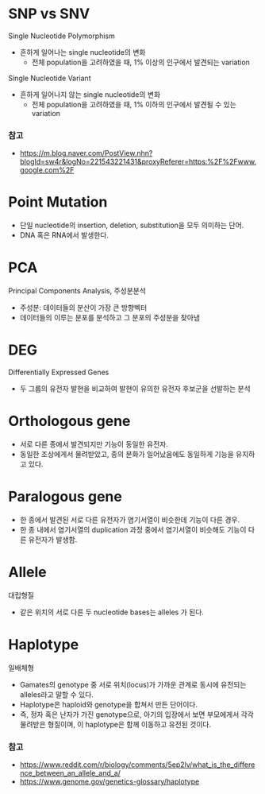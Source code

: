# SNP vs SNV
Single Nucleotide Polymorphism
- 흔하게 일어나는 single nucleotide의 변화
	- 전체 population을 고려하였을 때, 1% 이상의 인구에서 발견되는 variation

Single Nucleotide Variant
- 흔하게 일어나지 않는 single nucleotide의 변화
	- 전체 population을 고려하였을 때, 1% 이하의 인구에서 발견될 수 있는 variation
### 참고
- https://m.blog.naver.com/PostView.nhn?blogId=sw4r&logNo=221543221431&proxyReferer=https:%2F%2Fwww.google.com%2F
# Point Mutation
- 단일 nucleotide의 insertion, deletion, substitution을 모두 의미하는 단어.
- DNA 혹은 RNA에서 발생한다.
# PCA
Principal Components Analysis, 주성분분석
- 주성분: 데이터들의 분산이 가장 큰 방향벡터
- 데이터들의 이루는 분포를 분석하고 그 분포의 주성분을 찾아냄
# DEG
Differentially Expressed Genes
- 두 그룹의 유전자 발현을 비교하여 발현이 유의한 유전자 후보군을 선발하는 분석
# Orthologous gene
- 서로 다른 종에서 발견되지만 기능이 동일한 유전자.
- 동일한 조상에게서 물려받았고, 종의 분화가 일어났음에도 동일하게 기능을 유지하고 있다.
# Paralogous gene
- 한 종에서 발견된 서로 다른 유전자가 염기서열이 비슷한데 기능이 다른 경우.
- 한 종 내에서 염기서열의 duplication 과정 중에서 염기서열이 비슷해도 기능이 다른 유전자가 발생함.
# Allele
대립형질
- 같은 위치의 서로 다른 두 nucleotide bases는 alleles 가 된다.
# Haplotype
일배체형
- Gamates의 genotype 중 서로 위치(locus)가 가까운 관계로 동시에 유전되는 alleles라고 말할 수 있다.
- Haplotype은 haploid와 genotype을 합쳐서 만든 단어이다.
- 즉, 정자 혹은 난자가 가진 genotype으로, 아기의 입장에서 보면 부모에게서 각각 물려받은 형질이며, 이 haplotype은 함께 이동하고 유전된 것이다.
### 참고
- https://www.reddit.com/r/biology/comments/5ep2lv/what_is_the_difference_between_an_allele_and_a/
- https://www.genome.gov/genetics-glossary/haplotype